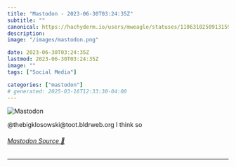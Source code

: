 ```yaml
---
title: "Mastodon - 2023-06-30T03:24:35Z"
subtitle: ""
canonical: https://hachyderm.io/users/mweagle/statuses/110631025091315943
description:
image: "/images/mastodon.png"

date: 2023-06-30T03:24:35Z
lastmod: 2023-06-30T03:24:35Z
image: ""
tags: ["Social Media"]

categories: ["mastodon"]
# generated: 2025-03-16T12:33:30-04:00
---
```

![Mastodon](/images/mastodon.png)

<p>@thebigklosowski@toot.bldrweb.org I think so</p>


###### [Mastodon Source 🐘](https://hachyderm.io/@mweagle/110631025091315943)

___
